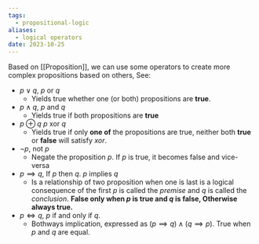 ```yaml
---
tags:
  - propositional-logic
aliases:
  - logical operators
date: 2023-10-25
---
```

Based on [[Proposition]], we can use some operators to create more complex propositions based on others, See:
- $p\lor q$, $p$ or $q$
	- Yields true whether one (or both) propositions are **true**.
- $p\land q$, $p$ and $q$
	- Yields true if both propositions are **true**
- $p\oplus q$ $p$ xor $q$
	- Yields true if only **one of** the propositions are true, neither both **true** or **false** will satisfy $xor$.
- $\neg p$, not $p$ 
	- Negate the proposition $p$. If $p$ is true, it becomes false and vice-versa
- $p \implies q$, If $p$ then $q$. $p$ implies $q$ 
	- Is a relationship of two proposition when one is last is a logical consequence of the first $p$ is called the *premise* and $q$ is called the *conclusion*. **False only when $p$ is true and $q$ is false, Otherwise always true.**
- $p \iff q$, $p$ if and only if $q$.
	- Bothways implication, expressed as $(p\implies q) \land (q \implies p)$. True when $p$ and $q$ are equal.